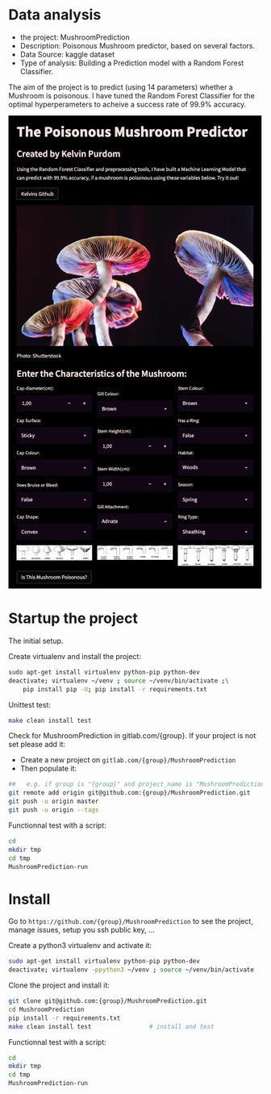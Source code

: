 # Data analysis
- the project: MushroomPrediction
- Description: Poisonous Mushroom predictor, based on several factors. 
- Data Source: kaggle dataset
- Type of analysis: Building a Prediction model with a Random Forest Classifier.

The aim of the project is to predict (using 14 parameters) whether a Mushroom is poisonous. I have tuned the Random Forest Classifier for the optimal hyperperameters to acheive a success rate of 99.9% accuracy.

![test](Mush.png)

# Startup the project

The initial setup.

Create virtualenv and install the project:
```bash
sudo apt-get install virtualenv python-pip python-dev
deactivate; virtualenv ~/venv ; source ~/venv/bin/activate ;\
    pip install pip -U; pip install -r requirements.txt
```

Unittest test:
```bash
make clean install test
```

Check for MushroomPrediction in gitlab.com/{group}.
If your project is not set please add it:

- Create a new project on `gitlab.com/{group}/MushroomPrediction`
- Then populate it:

```bash
##   e.g. if group is "{group}" and project_name is "MushroomPrediction"
git remote add origin git@github.com:{group}/MushroomPrediction.git
git push -u origin master
git push -u origin --tags
```

Functionnal test with a script:

```bash
cd
mkdir tmp
cd tmp
MushroomPrediction-run
```

# Install

Go to `https://github.com/{group}/MushroomPrediction` to see the project, manage issues,
setup you ssh public key, ...

Create a python3 virtualenv and activate it:

```bash
sudo apt-get install virtualenv python-pip python-dev
deactivate; virtualenv -ppython3 ~/venv ; source ~/venv/bin/activate
```

Clone the project and install it:

```bash
git clone git@github.com:{group}/MushroomPrediction.git
cd MushroomPrediction
pip install -r requirements.txt
make clean install test                # install and test
```
Functionnal test with a script:

```bash
cd
mkdir tmp
cd tmp
MushroomPrediction-run
```
